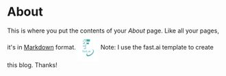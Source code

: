 # About

This is where you put the contents of your *About* page. Like all your pages, it's in [Markdown](https://guides.github.com/features/mastering-markdown/) format.
<span><img src="images/logo.png" alt="fast.ai_logo" width="50" align='center'/> Note: I use the fast.ai template to create this blog. Thanks!</span>

